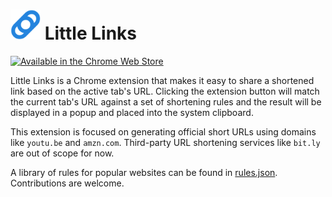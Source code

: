 # <img src="chrome_extension/images/icon128.png" height="48"> Little Links

[<img alt="Available in the Chrome Web Store" src="https://developer.chrome.com/webstore/images/ChromeWebStore_Badge_v2_340x96.png" width="170">](https://chrome.google.com/webstore/detail/neccnhlfpfpjhocackmlneadchbpklcf)

Little Links is a Chrome extension that makes it easy to share a shortened link based on the active tab's URL. Clicking the extension button will match the current tab's URL against a set of shortening rules and the result will be displayed in a popup and placed into the system clipboard.

This extension is focused on generating official short URLs using domains like `youtu.be` and `amzn.com`. Third-party URL shortening services like `bit.ly` are out of scope for now.

A library of rules for popular websites can be found in [rules.json](chrome_extension/rules.js). Contributions are welcome.

